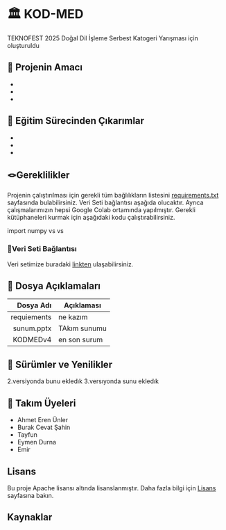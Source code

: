 
# 🏛️ KOD-MED

TEKNOFEST 2025 Doğal Dil İşleme Serbest Katogeri Yarışması için oluşturuldu


## 🎯 Projenin Amacı
-
-
-


## 🧠 Eğitim Sürecinden Çıkarımlar
-
-
-


## 🪢Gereklilikler

Projenin çalıştırılması için gerekli tüm bağlılıkların listesini [requirements.txt](https://www.youtube.com/shorts/_0vlSars08g) sayfasında bulabilirsiniz. Veri Seti bağlantısı aşağıda olucaktır.
Ayrıca çalışmalarımızın hepsi Google Colab ortamında yapılmıştır. 
Gerekli kütüphaneleri kurmak için aşağıdaki kodu çalıştırabilirsiniz.

import numpy
vs vs


### 💭Veri Seti Bağlantısı
Veri setimize buradaki [linkten](https://www.youtube.com/shorts/_0vlSars08g) ulaşabilirsiniz.


## 📁 Dosya Açıklamaları

| Dosya Adı | Açıklaması |
|----------:|------------|
|requiements|  ne kazım  |
| sunum.pptx|TAkım sunumu|
|KODMEDv4   |en son surum|



## 🚀 Sürümler ve Yenilikler
2.versiyonda bunu ekledık
3.versıyonda sunu ekledık


## 👥 Takım Üyeleri

- Ahmet Eren Ünler
- Burak Cevat Şahin
- Tayfun
- Eymen Durna
- Emir



## Lisans

Bu proje Apache lisansı altında lisanslanmıştır. Daha fazla bilgi için [Lisans]() sayfasına bakın.

## Kaynaklar

